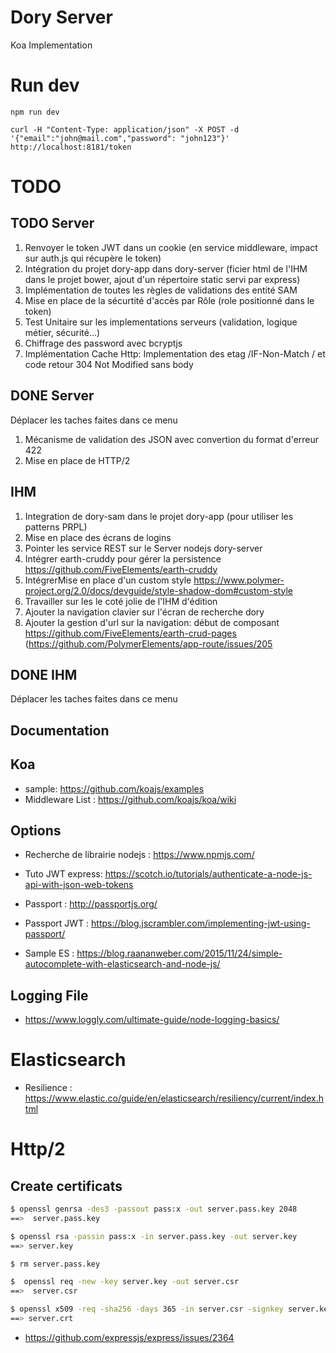 # Dory Server

Koa Implementation

# Run dev 

```shall
npm run dev
```

```
curl -H "Content-Type: application/json" -X POST -d '{"email":"john@mail.com","password": "john123"}'  http://localhost:8181/token
```

# TODO
## TODO Server 
1. Renvoyer le token JWT dans un cookie (en service middleware, impact sur auth.js qui récupère le token)
1. Intégration du projet dory-app dans dory-server (ficier html de l'IHM dans le projet bower, ajout d'un répertoire static servi par express)
1. Implémentation de toutes les règles de validations des entité SAM
1. Mise en place de la sécurtité d'accès par Rôle (role positionné dans le token)
1. Test Unitaire sur les implementations serveurs (validation, logique métier, sécurité...)
1. Chiffrage des password avec bcryptjs
1. Implémentation Cache Http: Implementation des etag /IF-Non-Match / et code retour 304 Not Modified sans body

## DONE Server
Déplacer les taches faites dans ce menu
1. Mécanisme de validation des JSON avec convertion du format d'erreur 422 
1. Mise en place de HTTP/2

## IHM
1. Integration de dory-sam dans le projet dory-app (pour utiliser les patterns PRPL)
1. Mise en place des écrans de logins
1. Pointer les service REST sur le Server nodejs dory-server
1. Intégrer earth-cruddy pour gérer la persistence  https://github.com/FiveElements/earth-cruddy
1. IntégrerMise en place d'un custom style https://www.polymer-project.org/2.0/docs/devguide/style-shadow-dom#custom-style
1. Travailler sur les le coté jolie de l'IHM d'édition
1. Ajouter la navigation clavier sur l'écran de recherche dory
1. Ajouter la gestion d'url sur la navigation: début de composant https://github.com/FiveElements/earth-crud-pages (https://github.com/PolymerElements/app-route/issues/205

## DONE IHM
Déplacer les taches faites dans ce menu

## Documentation

## Koa
* sample: https://github.com/koajs/examples
* Middleware List : https://github.com/koajs/koa/wiki

## Options
* Recherche de librairie nodejs : https://www.npmjs.com/
* Tuto JWT express:  https://scotch.io/tutorials/authenticate-a-node-js-api-with-json-web-tokens


* Passport : http://passportjs.org/
* Passport JWT : https://blog.jscrambler.com/implementing-jwt-using-passport/
 
* Sample ES : https://blog.raananweber.com/2015/11/24/simple-autocomplete-with-elasticsearch-and-node-js/
 
## Logging File
* https://www.loggly.com/ultimate-guide/node-logging-basics/


# Elasticsearch

* Resilience : https://www.elastic.co/guide/en/elasticsearch/resiliency/current/index.html

# Http/2
## Create certificats
```bash
$ openssl genrsa -des3 -passout pass:x -out server.pass.key 2048
==>  server.pass.key

$ openssl rsa -passin pass:x -in server.pass.key -out server.key
==> server.key

$ rm server.pass.key

$  openssl req -new -key server.key -out server.csr
==>  server.csr

$ openssl x509 -req -sha256 -days 365 -in server.csr -signkey server.key -out server.crt
==> server.crt
```
* https://github.com/expressjs/express/issues/2364